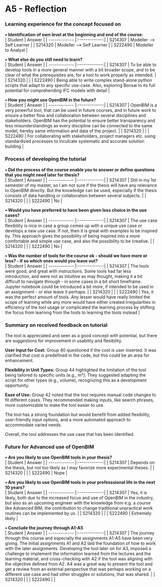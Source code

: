 # A5 - Reflection #

### Learning experience for the concept focused on ###

**•	Identification of own level at the beginning and end of the course:**  
| Student        | Answer |
| ------------- |:-------------:|
| S214307        | Modeller --> Self Learner |
| S214320      | Modeller --> Self Learner |
| S222490      | Modeller to Analyst |

**•	What else do you still need to learn?**  
| Student        | Answer |
| ------------- |:-------------:|
| S214307        | To be able to develop tools in a more general manner with a bit broader scope, and to be clear of what the prerequisites are, for a tool to work properly as intended. |
| S214320      |  |
| S222490      | Being able to write complex stand-alone python scripts that adapt to any specific use-case. Also, exploring Bonsai to its full potential for comprehending IFC models with detail |

**•	How you might use OpenBIM in the future?**  
| Student        | Answer |
| ------------- |:-------------:|
| S214307        | OpenBIM is a very powerful tool, that can be used in future courses, and in future work to ensure a better flow and collaboration between several disciplines and stakeholders. OpenBIM has the potential to ensure better transparency and less misunderstandings as every discipline can be connected to the same model, hereby same information and data of the project. |
| S214320      |  |
| S222490      | For collaborating with stakeholders, project managers etc. using standardized processes to inculcate systematic and accurate solution building |

### Process of developing the tutorial ###

**•	Did the process of the course enable you to answer or define questions that you might need later for thesis?**  
| Student        | Answer |
| ------------- |:-------------:|
| S214307        | Still in my 1st semester of my master, so I am not sure if the thesis will have any relevance to OpenBIM directly. But the knowledge can be used, especially if the thesis consists of data handling or collaboration between several subjects. |
| S214320      |  |
| S222490      | No |

**•	Would you have preferred to have been given less choice in the use cases?**  
| Student        | Answer |
| ------------- |:-------------:|
| S214307        | The use case flexibility is nice in case a group comes up with a unique use case or develops a new use case. If not, then it is great with examples to be inspired by. This approach gives the possibility of being inspired into a more comfortable and simple use case, and also the possibility to be creative. |
| S214320      |  |
| S222490      | No |

**•	Was the number of tools for the course ok - should we have more or less? - if so which ones would you leave out?**  
| Student        | Answer |
| ------------- |:-------------:|
| S214307        | The tools were good, and great with instructions. Some tools had far less introduction, and were not as intuitive as may thought, making it a bit difficult to navigate through - in some cases in a bit short timeframe. Jupyter notebook could be introduced a bit more, if intended to be used in an assignment - or else leave it perhaps. |
| S214320      |  |
| S222490      | Yes, it was the perfect amount of tools. Any lesser would have really limited the scope of learning while any more would have either created irregularities in efficiency of the tool usage or complicated the learning process by shifting the focus from learning from the tools to learning the tools instead |

### Summary on received feedback on tutorial ###

The tool is appreciated and seen as a good concept with potential, but there are suggestions for improvement in usability and flexibility.

**User Input for Cost:** Group 40 questioned if the cost is user inserted. It was clarified that cost is predefined in the code, but this could be an area for enhancement.

**Flexibility in Unit Types:** Group 44 highlighted the limitation of the tool being tailored to specific units (e.g., m²). They suggested adapting the script for other types (e.g., volume), recognizing this as a development opportunity.

**Ease of Use:** Group 42 noted that the tool requires manual code changes to fit different cases. They recommended making inputs, like search phrases, more customizable to make the tool easier to use.

The tool has a strong foundation but would benefit from added flexibility, user-friendly input options, and a more automated approach to accommodate varied needs.

Overall, the tool addresses the use case that has been identified.

### Future for Advanced use of OpenBIM ###

**•	Are you likely to use OpenBIM tools in your thesis?**  
| Student        | Answer |
| ------------- |:-------------:|
| S214307        | Depends on the thesis, but not too likely as I may favorize more experimental theses. |
| S214320      |  |
| S222490      | Nope |

**•	Are you likely to use OpenBIM tools in your professsional life in the next 10 years?**  
| Student        | Answer |
| ------------- |:-------------:|
| S214307        | Yes, it is likely, both due to the increased focus and use of OpenBIM in the industry, but also as an upcoming engineer with the knowledge from e.g. a course like Advanced BIM, the contribution to change traditional unpractical work routines can be implemented by us. |
| S214320      |  |
| S222490      | Extremely likely |

**•	Conclude the journey through A1-A5**  
| Student        | Answer |
| ------------- |:-------------:|
| S214307        | The journey through this course and especially the assignments A1-A5 have been very giving. The initial assignments A1 and A2 laid the foundation of how to work with the later assignments. Developing the tool later on for A3, imposed a challenge to implement the information learned from the lectures and the learning material, and cross-checking with A2 if the tool was aligning with the objective defined from A2. A4 was a great way to present the tool and get a review from an external perspective that was perhaps working on a different use case and had other struggles or solutions, that was shared. |
| S214320      |  |
| S222490      |  |

